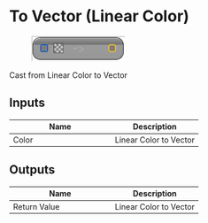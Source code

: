 # To Vector (Linear Color)

<div align="left" data-full-width="false">

<figure><img src="to_vector_-linear_color.png" alt=""><figcaption></figcaption></figure>

</div>

Cast from Linear Color to Vector

## Inputs

<table>
<thead><tr><th width="170">Name</th><th>Description</th></tr></thead>
<tbody>
<tr><td>Color</td><td>Linear Color to Vector</td></tr>
</tbody>
</table>

## Outputs

<table>
<thead><tr><th width="170">Name</th><th>Description</th></tr></thead>
<tbody>
<tr><td>Return Value</td><td>Linear Color to Vector</td></tr>
</tbody>
</table>